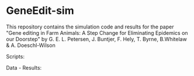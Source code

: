 # GeneEdit-sim
This repository contains the simulation code and results for the paper "Gene editing in Farm Animals: A Step Change for Eliminating Epidemics on our Doorstep" by G. E. L. Petersen, J. Buntjer, F. Hely, T. Byrne, B.Whitelaw & A. Doeschl-Wilson

Scripts:


Data - Results:
